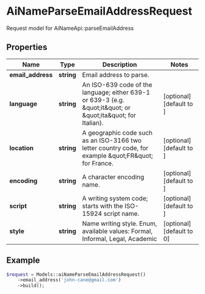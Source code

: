 # AiNameParseEmailAddressRequest

Request model for AiNameApi::parseEmailAddress

## Properties

Name | Type | Description | Notes
---- | ---- | ----------- | -----
**email_address** | **string**| Email address to parse. |
**language** | **string**| An ISO-639 code of the language; either 639-1 or 639-3 (e.g. \&quot;it\&quot; or \&quot;ita\&quot; for Italian). | [optional] [default to ]
**location** | **string**| A geographic code such as an ISO-3166 two letter country code, for example \&quot;FR\&quot; for France. | [optional] [default to ]
**encoding** | **string**| A character encoding name. | [optional] [default to ]
**script** | **string**| A writing system code; starts with the ISO-15924 script name. | [optional] [default to ]
**style** | **string**| Name writing style. Enum, available values: Formal, Informal, Legal, Academic | [optional] [default to 0]

## Example
```php
$request = Models::aiNameParseEmailAddressRequest()
    ->email_address('john-cane@gmail.com')
    ->build();
```

